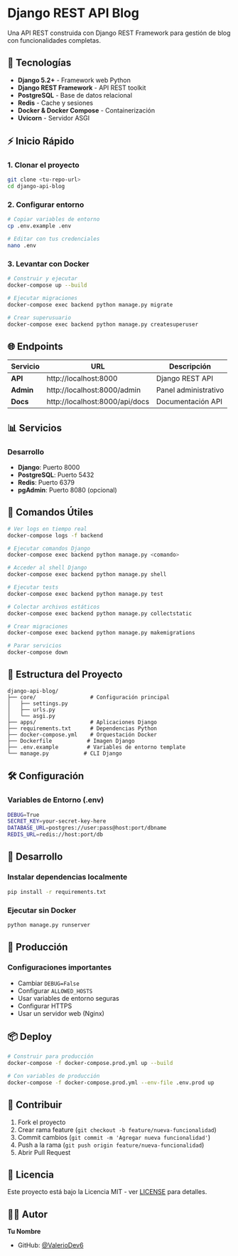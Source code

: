 # Django REST API Blog

Una API REST construida con Django REST Framework para gestión de blog con funcionalidades completas.

## 🚀 Tecnologías

- **Django 5.2+** - Framework web Python
- **Django REST Framework** - API REST toolkit
- **PostgreSQL** - Base de datos relacional
- **Redis** - Cache y sesiones
- **Docker & Docker Compose** - Containerización
- **Uvicorn** - Servidor ASGI

## ⚡ Inicio Rápido

### 1. Clonar el proyecto
```bash
git clone <tu-repo-url>
cd django-api-blog
```

### 2. Configurar entorno
```bash
# Copiar variables de entorno
cp .env.example .env

# Editar con tus credenciales
nano .env
```

### 3. Levantar con Docker
```bash
# Construir y ejecutar
docker-compose up --build

# Ejecutar migraciones
docker-compose exec backend python manage.py migrate

# Crear superusuario
docker-compose exec backend python manage.py createsuperuser
```

## 🌐 Endpoints

| Servicio | URL | Descripción |
|----------|-----|-------------|
| **API** | http://localhost:8000 | Django REST API |
| **Admin** | http://localhost:8000/admin | Panel administrativo |
| **Docs** | http://localhost:8000/api/docs | Documentación API |

## 📊 Servicios

### Desarrollo
- **Django**: Puerto 8000
- **PostgreSQL**: Puerto 5432
- **Redis**: Puerto 6379
- **pgAdmin**: Puerto 8080 (opcional)

## 🔧 Comandos Útiles

```bash
# Ver logs en tiempo real
docker-compose logs -f backend

# Ejecutar comandos Django
docker-compose exec backend python manage.py <comando>

# Acceder al shell Django
docker-compose exec backend python manage.py shell

# Ejecutar tests
docker-compose exec backend python manage.py test

# Colectar archivos estáticos
docker-compose exec backend python manage.py collectstatic

# Crear migraciones
docker-compose exec backend python manage.py makemigrations

# Parar servicios
docker-compose down
```

## 📁 Estructura del Proyecto

```
django-api-blog/
├── core/                 # Configuración principal
│   ├── settings.py
│   ├── urls.py
│   └── asgi.py
├── apps/                 # Aplicaciones Django
├── requirements.txt      # Dependencias Python
├── docker-compose.yml    # Orquestación Docker
├── Dockerfile           # Imagen Django
├── .env.example         # Variables de entorno template
└── manage.py           # CLI Django
```

## 🛠️ Configuración

### Variables de Entorno (.env)

```bash
DEBUG=True
SECRET_KEY=your-secret-key-here
DATABASE_URL=postgres://user:pass@host:port/dbname
REDIS_URL=redis://host:port/db
```

## 📝 Desarrollo

### Instalar dependencias localmente
```bash
pip install -r requirements.txt
```

### Ejecutar sin Docker
```bash
python manage.py runserver
```

## 🔐 Producción

### Configuraciones importantes
- Cambiar `DEBUG=False`
- Configurar `ALLOWED_HOSTS`
- Usar variables de entorno seguras
- Configurar HTTPS
- Usar un servidor web (Nginx)

## 📦 Deploy

```bash
# Construir para producción
docker-compose -f docker-compose.prod.yml up --build

# Con variables de producción
docker-compose -f docker-compose.prod.yml --env-file .env.prod up
```

## 🤝 Contribuir

1. Fork el proyecto
2. Crear rama feature (`git checkout -b feature/nueva-funcionalidad`)
3. Commit cambios (`git commit -m 'Agregar nueva funcionalidad'`)
4. Push a la rama (`git push origin feature/nueva-funcionalidad`)
5. Abrir Pull Request

## 📄 Licencia

Este proyecto está bajo la Licencia MIT - ver [LICENSE](LICENSE) para detalles.

## 👨‍💻 Autor

**Tu Nombre**
- GitHub: [@ValerioDev6](https://github.com/ValerioDev6)
